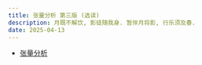 ```yaml
---
title: 张量分析 第三版 (选读)
description: 月既不解饮, 影徒随我身. 暂伴月将影, 行乐须及春.
date: 2025-04-13
---
```


- [张量分析](https://book.douban.com/subject/34921014/)
